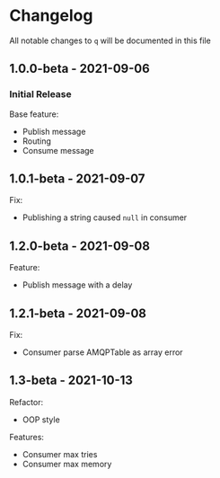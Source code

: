 # Changelog

All notable changes to `q` will be documented in this file

## 1.0.0-beta - 2021-09-06

### Initial Release
Base feature:
- Publish message
- Routing
- Consume message

## 1.0.1-beta - 2021-09-07
Fix:
- Publishing a string caused `null` in consumer

## 1.2.0-beta - 2021-09-08
Feature:
- Publish message with a delay

## 1.2.1-beta - 2021-09-08
Fix:
- Consumer parse AMQPTable as array error

## 1.3-beta - 2021-10-13
Refactor:
- OOP style

Features:
- Consumer max tries
- Consumer max memory